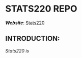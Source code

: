 # **STATS220 REPO**

***Website***: [Stats220](https://github.com/samchen0508/stats220.git)
## INTRODUCTION:
*Stats220 is*


